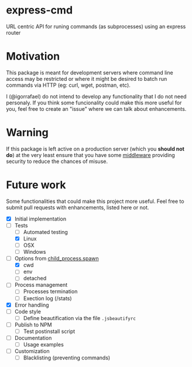 # express-cmd
URL centric API for runing commands (as subprocesses) using an express router

# Motivation
This package is meant for development servers where command line access may be restricted or where it might be desired to batch run commands via HTTP (eg: curl, wget, postman, etc).

I (@igorrafael) do not intend to develop any functionality that I do not need personaly. If you think some funcionality could make this more useful for you, feel free to create an "issue" where we can talk about enhancements.

# Warning
If this package is left active on a production server (which you __should not do__) at the very least ensure that you have some [middleware](http://expressjs.com/en/guide/using-middleware.html) providing security to reduce the chances of misuse.

# Future work
Some functionalities that could make this project more useful. Feel free to submit pull requests with enhancements, listed here or not.

- [x] Initial implementation
- [ ] Tests
	- [ ] Automated testing
	- [x] Linux
	- [ ] OSX
	- [ ] Windows
- [ ] Options from [child_process.spawn](https://nodejs.org/api/child_process.html#child_process_child_process_spawn_command_args_options)
	- [x] cwd
	- [ ] env
	- [ ] detached
- [ ] Process management
	- [ ] Processes termination
	- [ ] Exection log (/stats)
- [x] Error handling
- [ ] Code style
	- [ ] Define beautification via the file `.jsbeautifyrc`
- [ ] Publish to NPM
	- [ ] Test postinstall script
- [ ] Documentation
	- [ ] Usage examples
- [ ] Customization
	- [ ] Blacklisting (preventing commands)
